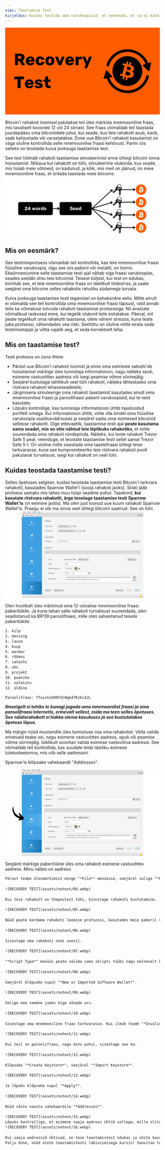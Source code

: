```yaml
---
nimi: Taastamise Test
kirjeldus: Kuidas testida oma varukoopiaid, et veenduda, et sa ei kaota oma bitcoine?
---
```

![kaas](assets/cover.webp)

Bitcoin'i rahakoti loomisel palutakse teil üles märkida mnemooniline fraas, mis tavaliselt koosneb 12 või 24 sõnast. See fraas võimaldab teil taastada juurdepääsu oma bitcoinidele juhul, kui seade, kus teie rahakott asub, kaob, saab kahjustada või varastatakse. Enne uue Bitcoin'i rahakoti kasutamist on väga oluline kontrollida selle mnemoonilise fraasi kehtivust. Parim viis selleks on teostada kuiva jooksuga taastamise test.

See test hõlmab rahakoti taastamise simuleerimist enne ühtegi bitcoini sinna hoiustamist. Niikaua kui rahakott on tühi, simuleerime olukorda, kus seade, mis hoiab meie võtmeid, on kadunud, ja kõik, mis meil on jäänud, on meie mnemooniline fraas, et üritada taastada meie bitcoine.

![TAASTAMISE TEST](assets/notext/01.webp)

## Mis on eesmärk?

See testimisprotsess võimaldab teil kontrollida, kas teie mnemoonilise fraasi füüsiline varukoopia, olgu see siis paberil või metallil, on toimiv. Ebaõnnestumine selle taastamise testi ajal näitab viga fraasi varukoopias, seades seeläbi ohtu teie bitcoinid. Teisest küljest, kui test on edukas, kinnitab see, et teie mnemooniline fraas on täielikult töökorras, ja saate seejärel oma bitcoine selles rahakotis rahuliku südamega turvata.

Kuiva jooksuga taastamise testi tegemisel on kahekordne eelis. Mitte ainult ei võimalda see teil kontrollida oma mnemoonilise fraasi täpsust, vaid annab teile ka võimaluse tutvuda rahakoti taastamise protsessiga. Nii avastate võimalikud raskused enne, kui tegelik olukord teile esitatakse. Päeval, mil peate tegelikult oma rahakotti taastama, olete vähem stressis, kuna teate juba protsessi, vähendades vea riski. Seetõttu on oluline mitte eirata seda testimisetappi ja võtta vajalik aeg, et seda korrektselt teha.

## Mis on taastamise test?

Testi protsess on üsna lihtne:
- Pärast uue Bitcoin'i rahakoti loomist ja enne oma esimeste satoshi'de hoiustamist märkige üles tunnistaja informatsioon, nagu näiteks xpub, esimene vastuvõttev aadress või isegi peamise võtme sõrmejälg;
- Seejärel kustutage tahtlikult veel tühi rahakott, näiteks lähtestades oma riistvara rahakoti tehaseseadetele;
- Järgmisena simuleerige oma rahakoti taastamist kasutades ainult oma mnemoonilise fraasi ja paroolifraasi paberil varukoopiaid, kui te neid kasutate;
- Lõpuks kontrollige, kas tunnistaja informatsioon ühtib taasloodud portfelli omaga. Kui informatsioon ühtib, võite olla kindel oma füüsilise varukoopia usaldusväärsuses ja seejärel saata oma esimesed bitcoinid sellesse rahakotti.
Olge ettevaatlik, taastamise testi ajal **peate kasutama sama seadet, mis on ette nähtud teie lõplikuks rahakotiks**, et mitte suurendada oma rahakoti ründepinda. Näiteks, kui loote rahakoti Trezor Safe 5 peal, veenduge, et teostate taastamise testi sellel samal Trezor Safe 5-l. On oluline mitte sisestada oma taastefraasi ühtegi teise tarkvarasse, kuna see kompromiteeriks teie riistvara rahakoti poolt pakutavat turvalisust, isegi kui rahakott on veel tühi.

## Kuidas teostada taastamise testi?

Selles õpetuses selgitan, kuidas teostada taastamise testi Bitcoin'i tarkvara rahakotil, kasutades Sparrow Wallet'i (sooja rahakoti jaoks). Siiski jääb protsess samaks mis tahes muu tüüpi seadme puhul. Taaskord, **kui kasutate riistvara rahakotti, ärge teostage taastamise testi Sparrow Wallet'is** (vt eelmine jaotis).
Ma olen just loonud uue kuum rahakoti Sparrow Wallet'is. Praegu ei ole ma sinna veel ühtegi bitcoini saatnud. See on tühi.
![RECOVERY TEST](assets/notext/02.webp)

Olen hoolikalt üles märkinud oma 12-sõnalise mnemoonilise fraasi paberitükile. Ja kuna tahan selle rahakoti turvalisust suurendada, olen seadistanud ka BIP39 paroolifraasi, mille olen salvestanud teisele paberitükile:

```txt
1. kilp
2. messing
3. lause
4. kuup
5. marmor
6. rõõmus
7. satoshi
8. uks
9. projekt
10. paanika
11. valmistu
12. üldine
```

```text
Paroolifraas: YfaicGzXH9t5C#g&47Kzbc$JL
```

***Ilmselgelt ei tohiks te kunagi jagada oma mnemoonilist fraasi ja oma paroolifraasi internetis, erinevalt sellest, mida ma teen selles õpetuses. See näidisrahakott ei hakka olema kasutuses ja see kustutatakse õpetuse lõpus.***

Ma märgin nüüd mustandile üles tunnistuse osa oma rahakotist. Võite valida erinevaid teabe osi, nagu esimene vastuvõttev aadress, xpub või peamise võtme sõrmejälg. Isiklikult soovitan valida esimese vastuvõtva aadressi. See võimaldab teil kontrollida, kas suudate leida täieliku esimese tuletusteekonna, mis viib selle aadressini.

Sparrow'is klõpsake vahekaardil "*Addresses*".

![RECOVERY TEST](assets/notext/03.webp)

Seejärel märkige paberitükile üles oma rahakoti esimene vastuvõttev aadress. Minu näites on aadress:

```txt
Pärast teabe ülesmärkimist minge "*File*" menüüsse, seejärel valige "*Delete Wallet*". Tuletan teile veel kord meelde, et teie Bitcoin'i rahakott peab enne selle toimingu sooritamist olema tühi.

![RECOVERY TEST](assets/notext/04.webp)

Kui teie rahakott on tõepoolest tühi, kinnitage rahakoti kustutamine.

![RECOVERY TEST](assets/notext/05.webp)

Nüüd peate kordama rahakoti loomise protsessi, kasutades meie paberil varukoopiaid. Klõpsake "*File*" menüül ja seejärel "*New Wallet*".

![RECOVERY TEST](assets/notext/06.webp)

Sisestage oma rahakoti nimi uuesti.

![RECOVERY TEST](assets/notext/07.webp)

"*Script Type*" menüüs peate valima sama skripti tüübi nagu eelnevalt kustutatud rahakotil.

![RECOVERY TEST](assets/notext/08.webp)

Seejärel klõpsake nupul "*New or Imported Software Wallet*".

![RECOVERY TEST](assets/notext/09.webp)

Valige oma seemne jaoks õige sõnade arv.

![RECOVERY TEST](assets/notext/10.webp)

Sisestage oma mnemooniline fraas tarkvarasse. Kui ilmub teade "*Invalid Checksum*", tähendab see, et teie mnemoonilise fraasi varukoopia on vale. Siis peate alustama oma rahakoti loomist otsast peale, kuna teie taastamistest ebaõnnestus.

![RECOVERY TEST](assets/notext/11.webp)

Kui teil on paroolifraas, nagu minu puhul, sisestage see ka.

![RECOVERY TEST](assets/notext/12.webp)

Klõpsake "*Create Keystore*", seejärel "*Import Keystore*".

![RECOVERY TEST](assets/notext/13.webp)

Ja lõpuks klõpsake nupul "*Apply*".

![RECOVERY TEST](assets/notext/14.webp)

Nüüd võite naasta vahekaardile "*Addresses*".

![RECOVERY TEST](assets/notext/15.webp)
Lõpuks kontrollige, et esimene saaja aadress ühtib sellega, mille olite oma mustandis tunnistajana märkinud.
![RECOVERY TEST](assets/notext/16.webp)

Kui saaja aadressid ühtivad, on teie taastamistest edukas ja võite kasutada oma uut Bitcoin'i rahakotti. Kui need ei ühti, võib see viidata kas skripti tüübi valikul esinevale veale, mis teeb tuletusteekonna valeks, või probleemile teie mnemoonilise fraasi või paroolilause varundamisel. Mõlemal juhul soovitan tungivalt alustada algusest ja luua uus Bitcoin'i rahakott, et vältida igasugust riski. Seekord olge ettevaatlik ja märkige mnemooniline fraas vigadeta üles.
Palju õnne, nüüd olete taastamistesti läbiviimisega kursis! Soovitan teil seda protsessi üldistada kõigi oma Bitcoin'i rahakottide loomisel. Kui leidsite selle õpetuse kasulikuks, oleksin tänulik, kui jätaksite allapoole pöidla üles. Julgelt jagage seda artiklit oma sotsiaalvõrgustikes. Suur tänu!